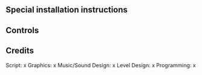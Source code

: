 ## Special installation instructions

## Controls

## Credits
Script: x 
Graphics: x 
Music/Sound Design: x 
Level Design: x 
Programming: x 
